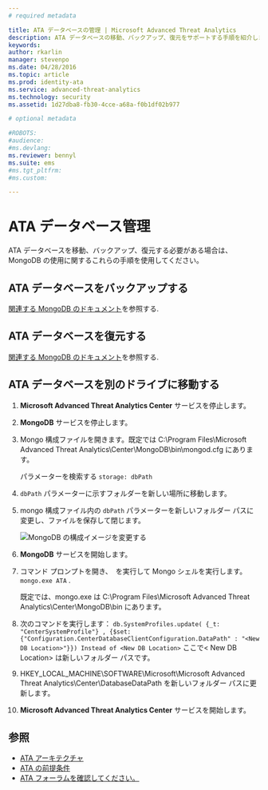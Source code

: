 ```yaml
---
# required metadata

title: ATA データベースの管理 | Microsoft Advanced Threat Analytics
description: ATA データベースの移動、バックアップ、復元をサポートする手順を紹介します。
keywords:
author: rkarlin
manager: stevenpo
ms.date: 04/28/2016
ms.topic: article
ms.prod: identity-ata
ms.service: advanced-threat-analytics
ms.technology: security
ms.assetid: 1d27dba8-fb30-4cce-a68a-f0b1df02b977

# optional metadata

#ROBOTS:
#audience:
#ms.devlang:
ms.reviewer: bennyl
ms.suite: ems
#ms.tgt_pltfrm:
#ms.custom:

---
```


# ATA データベース管理
ATA データベースを移動、バックアップ、復元する必要がある場合は、MongoDB の使用に関するこれらの手順を使用してください。

## ATA データベースをバックアップする
[関連する MongoDB のドキュメント](http://docs.mongodb.org/manual/administration/backup/)を参照する.

## ATA データベースを復元する
[関連する MongoDB のドキュメント](http://docs.mongodb.org/manual/administration/backup/)を参照する.

## ATA データベースを別のドライブに移動する

1.  **Microsoft Advanced Threat Analytics Center** サービスを停止します。

2.  **MongoDB** サービスを停止します。

3.  Mongo 構成ファイルを開きます。既定では C:\Program Files\Microsoft Advanced Threat Analytics\Center\MongoDB\bin\mongod.cfg にあります。

    パラメーターを検索する `storage: dbPath`

4.  `dbPath` パラメーターに示すフォルダーを新しい場所に移動します。

5.  mongo 構成ファイル内の `dbPath` パラメーターを新しいフォルダー パスに変更し、ファイルを保存して閉じます。

    ![MongoDB の構成イメージを変更する](media/ATA-mongoDB-moveDB.png)

6.  **MongoDB** サービスを開始します。

7.  コマンド プロンプトを開き、　を実行して Mongo シェルを実行します。 `mongo.exe ATA` .

    既定では、mongo.exe は C:\Program Files\Microsoft Advanced Threat Analytics\Center\MongoDB\bin にあります。

8.  次のコマンドを実行します： `db.SystemProfiles.update( {_t: "CenterSystemProfile"} , {$set:{"Configuration.CenterDatabaseClientConfiguration.DataPath" : "<New DB Location>"}}) Instead of <New DB Location>` ここで&lt; New DB Location&gt; は新しいフォルダー パスです。

9.  HKEY_LOCAL_MACHINE\SOFTWARE\Microsoft\Microsoft Advanced Threat Analytics\Center\DatabaseDataPath を新しいフォルダー パスに更新します。

9. **Microsoft Advanced Threat Analytics Center** サービスを開始します。

## 参照
- [ATA アーキテクチャ](/advanced-threat-analytics/plan-design/ata-architecture)
- [ATA の前提条件](/advanced-threat-analytics/plan-design/ata-prerequisites)
- [ATA フォーラムを確認してください。](https://social.technet.microsoft.com/Forums/security/en-US/home?forum=mata)



<!--HONumber=May16_HO1-->


